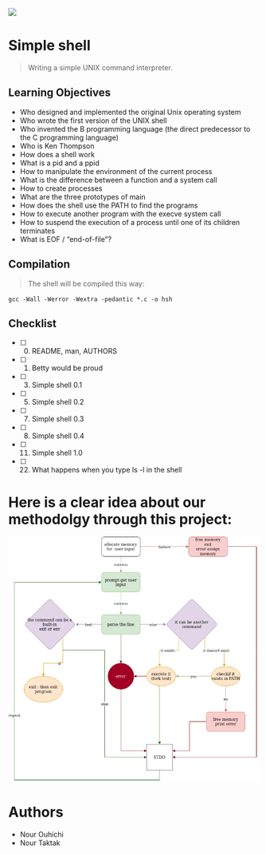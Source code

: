 ![](https://techcrunch.com/wp-content/uploads/2015/11/holberton-logo-horizontal.jpg?w=730&crop=1)
# Simple shell
> Writing a simple UNIX command interpreter.
## Learning Objectives
   * Who designed and implemented the original Unix operating system
   *  Who wrote the first version of the UNIX shell
   * Who invented the B programming language (the direct predecessor to the C programming language)
   * Who is Ken Thompson
   * How does a shell work
   * What is a pid and a ppid
   * How to manipulate the environment of the current process
   * What is the difference between a function and a system call
   * How to create processes
   * What are the three prototypes of main
   * How does the shell use the PATH to find the programs
   * How to execute another program with the execve system call
   * How to suspend the execution of a process until one of its children terminates
   * What is EOF / “end-of-file”?
## Compilation
> The shell will be compiled this way:
```
gcc -Wall -Werror -Wextra -pedantic *.c -o hsh
```
## Checklist
- [ ] 0. README, man, AUTHORS
- [ ] 1. Betty would be proud
- [ ] 3. Simple shell 0.1
- [ ] 5. Simple shell 0.2
- [ ] 7. Simple shell 0.3
- [ ] 8. Simple shell 0.4
- [ ] 11. Simple shell 1.0
- [ ] 22. What happens when you type ls -l in the shell
# Here is a clear idea about our methodolgy through this project:
![flowchart](https://github.com/nourouhichi/simple_shell/blob/master/Untitled%20Diagram.png)
# Authors
* Nour Ouhichi
* Nour Taktak

